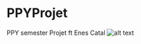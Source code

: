 # PPYProjet
PPY semester Projet ft Enes Catal
![alt text](https://pomoc.unicloud.pl/wp-content/uploads/2019/05/Post1_pt2-1521621676616.png)
